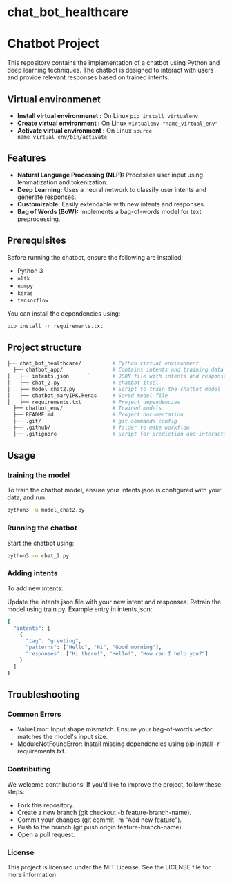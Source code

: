 # chat_bot_healthcare

# Chatbot Project

This repository contains the implementation of a chatbot using Python and deep learning techniques. The chatbot is designed to interact with users and provide relevant responses based on trained intents.
## Virtual environmenet 
- **Install virtual environmenet :**
  On Linux
  `pip install virtualenv`
- **Create virtual environment :**
  On Linux
  `virtualenv "name_virtual_env"`
- **Activate virtual environment :**
  On Linux
  `source name_virtual_env/bin/activate`
## Features

- **Natural Language Processing (NLP):** Processes user input using lemmatization and tokenization.
- **Deep Learning:** Uses a neural network to classify user intents and generate responses.
- **Customizable:** Easily extendable with new intents and responses.
- **Bag of Words (BoW):** Implements a bag-of-words model for text preprocessing.

## Prerequisites

Before running the chatbot, ensure the following are installed:

- Python 3
- `nltk`
- `numpy`
- `keras`
- `tensorflow`

You can install the dependencies using:

```bash
pip install -r requirements.txt
```
## Project structure 

```bash
├── chat_bot_healthcare/          # Python virtual environment
  ├── chatbot_app/                # Contains intents and training data
│   ├── intents.json      `       # JSON file with intents and responses
│   ├── chat_2.py                 # chatbot itsel
│   ├── model_chat2.py            # Script to train the chatbot model
│   ├── chatbot_maryIPK.keras     # Saved model file
│   ├── requirements.txt          # Project dependencies
  ├── chatbot_env/                # Trained models
  ├── README.md                   # Project documentation
  ├── .git/                       # git commands config
  ├── .github/                    # folder to make workflow
  ├── .gitignore                  # Script for prediction and interaction
```
## Usage 
### training the model 
To train the chatbot model, ensure your intents.json is configured with your data, and run:
```bash
python3 -u model_chat2.py
```
### Running the chatbot
Start the chatbot using:
```bash 
python3 -u chat_2.py
```
### Adding intents
To add new intents:

Update the intents.json file with your new intent and responses.
Retrain the model using train.py.
Example entry in intents.json:
```bash
{
  "intents": [
    {
      "tag": "greeting",
      "patterns": ["Hello", "Hi", "Good morning"],
      "responses": ["Hi there!", "Hello!", "How can I help you?"]
    }
  ]
}
```
## Troubleshooting
### Common Errors
- ValueError: Input shape mismatch. Ensure your bag-of-words vector matches the model's input size.
- ModuleNotFoundError: Install missing dependencies using pip install -r requirements.txt.

### Contributing
We welcome contributions! If you’d like to improve the project, follow these steps:

- Fork this repository.
- Create a new branch (git checkout -b feature-branch-name).
- Commit your changes (git commit -m "Add new feature").
- Push to the branch (git push origin feature-branch-name).
- Open a pull request.

### License
This project is licensed under the MIT License. See the LICENSE file for more information.
